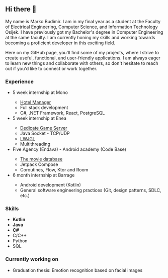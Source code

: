 ## Hi there 👋
My name is Marko Budimir. I am in my final year as a student at the Faculty of Electrical Engineering, Computer Science, and Information Technology Osijek. I have previously got my Bachelor's degree in Computer Engineering at the same faculty.  I am currently honing my skills and working towards becoming a proficient developer in this exciting field. 

Here on my GitHub page, you'll find some of my projects, where I strive to create useful, functional, and user-friendly applications. I am always eager to learn new things and collaborate with others, so don't hesitate to reach out if you'd like to connect or work together.

### Experience
<ul>
  <li> 5 week internship at Mono </li>
  <ul>
      <li><a href="https://github.com/marko-budimir/HotelManager">Hotel Manager</a></li>
      <li>Full stack development</li>
      <li>C#, .NET Framework, React, PostgreSQL</li>
  </ul>
  <li> 5 week internship at Enea </li>
  <ul>
    <li><a href="https://github.com/marko-budimir/DedicateGameServer">Dedicate Game Server</a></li>
    <li>Java Socket - TCP/UDP</li>
    <li><a href="https://www.lwjgl.org/">LWJGL</a></li>
    <li>Multithreading</li>
  </ul>
  <li> Five Agency (Endava) - Android academy (Code Base)</li>
  <ul>
      <li><a href="https://github.com/marko-budimir/android-vjestina-tmdb">The movie database</a></li>
      <li>Jetpack Compose</li>
      <li>Coroutines, Flow, Ktor and Room</li>
  </ul>
  <li> 6 month internship at Barrage </li>
  <ul>
      <li>Android development (Kotlin)</li>
      <li>General software engineering practices (Git, design patterns, SDLC, etc.)</li>
  </ul>
</ul>

### Skills
- <b>Kotlin</b>
- <b>Java</b>
- <b>C#</b>
- C/C++
- Python
- SQL

### Currently working on   
- Graduation thesis: Emotion recognition based on facial images
